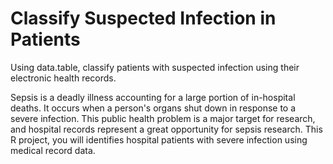 # Classify Suspected Infection in Patients

Using data.table, classify patients with suspected infection using their electronic health records.

Sepsis is a deadly illness accounting for a large portion of in-hospital deaths. It occurs when a person's organs shut down in response to a severe infection. This public health problem is a major target for research, and hospital records represent a great opportunity for sepsis research. This R project, you will identifies hospital patients with severe infection using medical record data.
